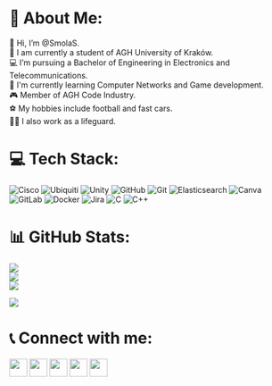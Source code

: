 # 💫 About Me: 
👋 Hi, I’m @SmolaS.  
🏫 I am currently a student of AGH University of Kraków.  
💻 I’m pursuing a Bachelor of Engineering in Electronics and Telecommunications.  
🌱 I'm currently learning Computer Networks and Game development.  
🎮 Member of AGH Code Industry.  
⚽ My hobbies include football and fast cars.  
🏊‍♂️ I also work as a lifeguard.  

# 💻 Tech Stack: 
![Cisco](https://img.shields.io/badge/cisco-%23049fd9.svg?style=plastic&logo=cisco&logoColor=black)
![Ubiquiti](https://img.shields.io/badge/ubiquiti-%230559C9.svg?style=plastic&logo=ubiquiti&logoColor=white) 
![Unity](https://img.shields.io/badge/unity-%23000000.svg?style=plastic&logo=unity&logoColor=white) 
![GitHub](https://img.shields.io/badge/github-%23121011.svg?style=plastic&logo=github&logoColor=white) 
![Git](https://img.shields.io/badge/git-%23F05033.svg?style=plastic&logo=git&logoColor=white) 
![Elasticsearch](https://img.shields.io/badge/elasticsearch-%230377CC.svg?style=plastic&logo=elasticsearch&logoColor=white) 
![Canva](https://img.shields.io/badge/Canva-%2300C4CC.svg?style=plastic&logo=Canva&logoColor=white) 
![GitLab](https://img.shields.io/badge/gitlab-%23181717.svg?style=plastic&logo=gitlab&logoColor=white) 
![Docker](https://img.shields.io/badge/docker-%230db7ed.svg?style=plastic&logo=docker&logoColor=white) 
![Jira](https://img.shields.io/badge/jira-%230A0FFF.svg?style=plastic&logo=jira&logoColor=white) 
![C](https://img.shields.io/badge/c-%2300599C.svg?style=plastic&logo=c&logoColor=white) 
![C++](https://img.shields.io/badge/c++-%2300599C.svg?style=plastic&logo=c%2B%2B&logoColor=white) 

# 📊 GitHub Stats:
![](https://github-readme-stats.vercel.app/api?username=SmolaS&theme=dark&hide_border=true&include_all_commits=true&count_private=true)  
![](https://nirzak-streak-stats.vercel.app/?user=SmolaS&theme=dark&hide_border=true)  
![](https://github-readme-stats.vercel.app/api/top-langs/?username=SmolaS&theme=dark&hide_border=true&include_all_commits=true&count_private=true&layout=compact)  

[![](https://visitcount.itsvg.in/api?id=SmolaS&icon=0&color=13)](https://visitcount.itsvg.in)

# 📞 Connect with me: 
<a href="https://smolas.github.io/" style="text-decoration:none;"><img src="https://img.icons8.com/color/48/000000/home--v1.png" width="32" height="32"/></a>
<a href="https://www.linkedin.com/in/szymonsmoła/?locale=en_US" style="text-decoration:none;"><img src="https://img.icons8.com/color/48/000000/linkedin.png" width="32" height="32"/></a>
<a href="https://discordapp.com/users/125285976376475648" style="text-decoration:none;"><img src="https://github.com/sciencepal/sciencepal/blob/master/assets/discord-round.svg" width="32" height="32"/></a>
<a href="https://steamcommunity.com/id/SmolaS/" style="text-decoration:none;"><img src="https://upload.wikimedia.org/wikipedia/commons/8/83/Steam_icon_logo.svg" width="32" height="32"/></a>
<a href="mailto:szymeksmola@gmail.com" style="text-decoration:none;"><img src="https://img.icons8.com/fluent/48/000000/gmail.png" width="32" height="32"/></a>
